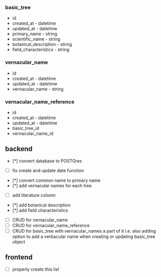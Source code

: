 ### basic_tree
- id
- created_at - datetime
- updated_at - datetime
- primary_name - string
- scientific_name - string
- botanical_description - string
- field_characteristics - string

### vernacular_name
- id
- created_at - datetime
- updated_at - datetime
- vernacular_name - string

### vernacular_name_reference

- id
- created_at - datetime
- updated_at - datetime
- basic_tree_id
- vernacular_name_id


## backend
- [*] convert database to POSTGres
- [ ] fix create and update date function
- [*] convert common name to primary name
- [*] add vernacular names for each tree
- [ ] add literature column
- [*] add botanical description
- [*] add field characteristics
- [ ] CRUD for vernacular_name
- [ ] CRUD for vernacular_name_reference
- [ ] CRUD for basic_tree with vernacular_names a part of it i.e. also adding
option to add a verbacular name when creating or updating basic_tree object

## frontend
- [ ] properly create this list
